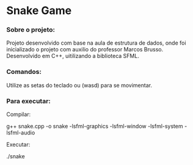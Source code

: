 # Snake Game

### Sobre o projeto:

Projeto desenvolvido com base na aula de estrutura de dados, onde foi inicializado o projeto com auxilio do professor Marcos Brusso. Desenvolvido em C++, uitilizando a biblioteca SFML.

### Comandos:

Utilize as setas do teclado ou (wasd) para se movimentar.

### Para executar:

Compilar:

g++ snake.cpp -o snake -lsfml-graphics -lsfml-window -lsfml-system -lsfml-audio

Executar:

./snake
